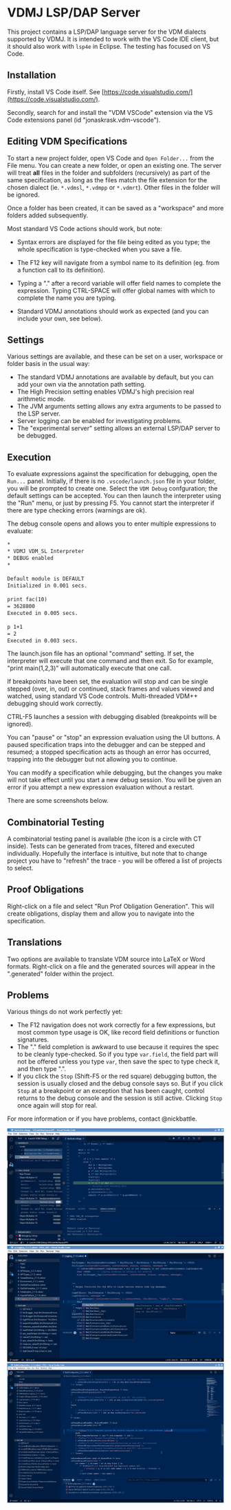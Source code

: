 # VDMJ LSP/DAP Server

This project contains a LSP/DAP language server for the VDM dialects supported by VDMJ.
It is intended to work with the VS Code IDE client, but it should also work with `lsp4e` in Eclipse.
The testing has focused on VS Code.

## Installation

Firstly, install VS Code itself. See [https://code.visualstudio.com/](https://code.visualstudio.com/). 

Secondly, search for and install the "VDM VSCode" extension via the VS Code extensions panel (id "jonaskrask.vdm-vscode").


## Editing VDM Specifications

To start a new project folder, open VS Code and `Open Folder...` from the File menu. You can create a new folder, or open an existing one. The server will treat **all** files in the folder and subfolders (recursively) as part of the same specification, as long as the files match the file extension for the chosen dialect (ie. `*.vdmsl`, `*.vdmpp` or `*.vdmrt`). Other files in the folder will be ignored.

Once a folder has been created, it can be saved as a "workspace" and more folders added subsequently.

Most standard VS Code actions should work, but note:

- Syntax errors are displayed for the file being edited as you type; the whole specification is type-checked when you save a file.

- The F12 key will navigate from a symbol name to its definition (eg. from a function call to its definition).

- Typing a "." after a record variable will offer field names to complete the expression. Typing CTRL-SPACE will offer global names with which to complete the name you are typing.

- Standard VDMJ annotations should work as expected (and you can include your own, see below).

## Settings

Various settings are available, and these can be set on a user, workspace or folder basis in the usual way:

- The standard VDMJ annotations are available by default, but you can add your own via the annotation path setting.
- The High Precision setting enables VDMJ's high precision real arithmetic mode.
- The JVM arguments setting allows any extra arguments to be passed to the LSP server.
- Server logging can be enabled for investigating problems.
- The "experimental server" setting allows an external LSP/DAP server to be debugged.

## Execution

To evaluate expressions against the specification for debugging, open the `Run...` panel. Initially, if there is
no `.vscode/launch.json` file in your folder, you will be prompted to create one. Select the `VDM Debug`
confguration; the default settings can be accepted. You can then launch the interpreter using the "Run" menu,
or just by pressing F5. You cannot start the interpreter if there are type checking errors (warnings are ok).

The debug console opens and allows you to enter multiple expressions to evaluate:

```
*
* VDMJ VDM_SL Interpreter
* DEBUG enabled
*

Default module is DEFAULT
Initialized in 0.001 secs.

print fac(10)
= 3628800
Executed in 0.005 secs.

p 1+1
= 2
Executed in 0.003 secs.

```

The launch.json file has an optional "command" setting. If set, the interpreter will execute that one command and then exit. So for example, "print main(1,2,3)" will automatically execute that one call.

If breakpoints have been set, the evaluation will stop and can be single stepped (over, in, out) or continued,
stack frames and values viewed and watched, using standard VS Code controls. Multi-threaded VDM++ debugging should
work correctly.

CTRL-F5 launches a session with debugging disabled (breakpoints will be ignored).

You can "pause" or "stop" an expression evaluation using the UI buttons. A paused specification traps into the debugger and can be stepped and resumed; a stopped specification acts as though an error has occurred, trapping into the debugger but not allowing you to continue.

You can modify a specification while debugging, but the changes you make will not take effect until you start a
new debug session. You will be given an error if you attempt a new expression evaluation without a restart.

There are some screenshots below.

## Combinatorial Testing

A combinatorial testing panel is available (the icon is a circle with CT inside). Tests can be generated from traces, filtered and executed individually. Hopefully the interface is intuitive, but note that to change project you have to "refresh" the trace - you will be offered a list of projects to select.

## Proof Obligations

Right-click on a file and select "Run Prof Obligation Generation". This will create obligations, display them and allow you to navigate into the specification.

## Translations

Two options are available to translate VDM source into LaTeX or Word formats. Right-click on a file and the generated sources will appear in the ".generated" folder within the project.

## Problems

Various things do not work perfectly yet:

- The F12 navigation does not work correctly for a few expressions, but most common type usage is OK, like record field definitions or function signatures.
- The "." field completion is awkward to use because it requires the spec to be cleanly type-checked. So if you type `var.field`, the field part will not be offered unless you type `var`, then save the spec to type check it, and then type ".".
- If you click the `Stop` (Shift-F5 or the red square) debugging button, the session is usually closed and the debug console says so. But if you click `Stop` at a breakpoint or an exception that has been caught, control returns to the debug console and the session is still active. Clicking `Stop` once again will stop for real.


For more information or if you have problems, contact @nickbattle.

![vscode session 1](images/vscode_screen.png)
![vscode session 2](images/completion_definitions.png)
![vscode session 3](images/annotation_example.png)
